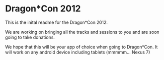 Dragon*Con 2012
===============

This is the inital readme for the Dragon*Con 2012. 

We are working on bringing all the tracks and sessions to you and are soon going to take donations.

We hope that this will be your app of choice when going to Dragon*Con. It will work on any android device including tablets (mmmmm... Nexus 7)